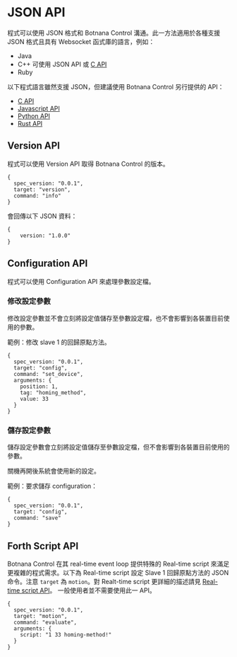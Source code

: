 # JSON API

程式可以使用 JSON 格式和 Botnana Control 溝通。此一方法適用於各種支援 JSON 格式且具有 Websocket 函式庫的語言，例如：

* Java
* C++ 可使用 JSON API 或 [C API](./c-api.md)
* Ruby

以下程式語言雖然支援 JSON，但建議使用 Botnana Control 另行提供的 API：

* [C API](./c-api.md)
* [Javascript API](./javascript-api.md)
* [Python API](./python-api.md)
* [Rust API](./rust-api.md)

## Version API

程式可以使用 Version API 取得 Botnana Control 的版本。

    {
      spec_version: "0.0.1",
      target: "version",
      command: "info"
    }

會回傳以下 JSON 資料：

    {
        version: "1.0.0"
    }

## Configuration API

程式可以使用 Configuration API 來處理參數設定檔。

### 修改設定參數

修改設定參數並不會立刻將設定值儲存至參數設定檔，也不會影響到各裝置目前使用的參數。

範例：修改 slave 1 的回歸原點方法。

    {
      spec_version: "0.0.1",
      target: "config",
      command: "set_device",
      arguments: {
        position: 1,
        tag: "homing_method",
        value: 33
      }
    }

### 儲存設定參數

儲存設定參數會立刻將設定值儲存至參數設定檔，但不會影響到各裝置目前使用的參數。

關機再開後系統會使用新的設定。

範例：要求儲存 configuration：

    {
      spec_version: "0.0.1",
      target: "config",
      command: "save"
    }

## Forth Script API

Botnana Control 在其 real-time event loop 提供特殊的 Real-time script 來滿足更複雜的程式需求。以下為 Real-time script 設定 Slave 1 回歸原點方法的 JSON 命令。注意 `target` 為 `motion`。對 Realt-time script 更詳細的描述請見 [Real-time script API](./real-time-script-api.md)。
一般使用者並不需要使用此一 API。

    {
      spec_version: "0.0.1",
      target: "motion",
      command: "evaluate",
      arguments: {
        script: "1 33 homing-method!"        
      }
    }
